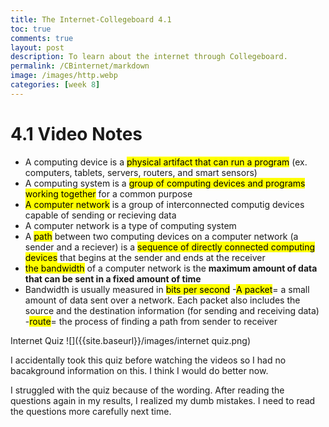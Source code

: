 ```yaml
---
title: The Internet-Collegeboard 4.1
toc: true
comments: true
layout: post
description: To learn about the internet through Collegeboard.
permalink: /CBinternet/markdown
image: /images/http.webp
categories: [week 8]
---
```


# 4.1 Video Notes
- A computing device is a <mark>physical artifact that can run a program</mark> (ex. computers, tablets, servers, routers, and smart sensors)
- A computing system is a <mark>group of computing devices and programs working together</mark> for a common purpose
- <mark>A computer network</mark> is a group of interconnected computig devices capable of sending or recieving data
- A computer network is a type of computing system
- A <mark>path</mark> between two computing devices on a computer network (a sender and a reciever) is a <mark>sequence of directly connected computing devices</mark> that begins at the sender and ends at the receiver
- <mark>the bandwidth</mark> of a computer network is the **maximum amount of data that can be sent in a fixed amount of time**
- Bandwidth is usually measured in <mark>bits per second</mark>
-<mark>A packet</mark>= a small amount of data sent over a network. Each packet also includes the source and the destination information (for sending and receiving data)
-<mark>route</mark>= the process of finding a path from sender to receiver



Internet Quiz
![]({{site.baseurl}}/images/internet quiz.png)

I accidentally took this quiz before watching the videos so I had no bacakground information on this. I think I would do better now.

I struggled with the quiz because of the wording. After reading the questions again in my results, I realized my dumb mistakes. I need to read the questions more carefully next time.